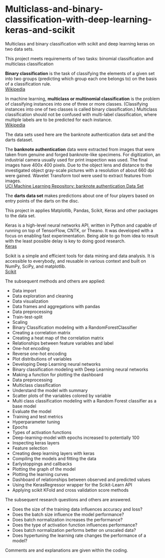 # Multiclass-and-binary-classification-with-deep-learning-keras-and-scikit
Multiclass and binary classification with scikit and deep learning keras on two data sets.

<p>
This project meets requirements of two tasks: binomial classification and multiclass classification
</p>

<p>
<b>Binary classification</b> is the task of classifying the elements of a given set into two groups (predicting which group each one belongs to) on the basis of a classification rule. <br>
<a href="https://en.wikipedia.org/wiki/Binary_classification">Wikipedia</a>
</p>

<p>
In machine learning, <b>multiclass or multinomial classification</b>  is the problem of classifying instances into one of three or more classes. (Classifying instances into one of two classes is called binary classification.) Multiclass classification should not be confused with multi-label classification, where multiple labels are to be predicted for each instance.
<br>
<a href="https://en.wikipedia.org/wiki/Multiclass_classification">Wikipedia</a>
</p>


<p>
The data sets used here are the banknote authentication data set and the darts dataset.
</p>

<p>
The <b>banknote authentication</b> data were extracted from images that were taken from genuine and forged banknote-like specimens.  For digitization, an industrial camera usually used for print inspection was used. The final images have 400x 400 pixels. Due to the object lens and distance to the investigated object gray-scale pictures with a resolution of about 660 dpi were gained. Wavelet Transform tool were used to extract features from images.<br>
<a href="https://archive.ics.uci.edu/ml/datasets/banknote+authentication">
UCI  Machine Learning Repository: banknote authentication Data Set</a>
</p>


<p>
The <b>darts data set</b> makes predictions about one of four players based on entry points of the darts on the disc.
</p>

<p>
This project in applies Matplotlib, Pandas, Scikit, Keras and other packages to the data set.</p>

<p>
Keras is a high-level neural networks API, written in Python and capable of running on top of TensorFlow, CNTK, or Theano. It was developed with a focus on enabling fast experimentation. Being able to go from idea to result with the least possible delay is key to doing good research.<br>
<a href="https://keras.io/">Keras</a>
</p>

<p>
Scikit is a simple and efficient tools for data mining and data analysis.
It is accessible to everybody, and reusable in various context and built on NumPy, SciPy, and matplotlib.
<br>
<a href="https://scikit-learn.org/stable/index.html">Scikit</a>
</p>

The subsequent methods and others are applied:
</p>

<ul>
<li>Data import</li>
<li>Data exploration and cleaning</li>
<li>Data visualization</li>
<li>Data frames and aggregations with pandas</li>
<li>Data preprocessing</li>
<li>Train-test-split</li>
<li>Scaling</li>
<li>Binary Classification modeling with a RandomForestClassifier</li>
<li>Creating a correlation matrix</li>
<li>Creating a heat map of the correlation matrix</li>
<li>Relationships between feature variables and label </li>
<li>One-hot encoding</li>
<li>Reverse one-hot encoding</li>
<li>Plot distributions of variables</li>
<li>Developing Deep Learning neural networks</li>
<li>Binary classification modeling with Deep Learning neural networks</li>
<li>Making a function for plotting the dashboard</li>
<li>Data preprocessing</li>
<li>Multiclass classification</li>
<li>Understand the model with summary</li>
<li>Scatter plots of the variables colored by variable</li>
<li>Multi class classification modeling with a Random Forest classifier as a base model</li>
<li>Evaluate the model</li>
<li>Training and test metrics</li>
<li>Hyperparameter tuning</li>
<li>Epochs</li>
<li>Types of activation functions</li>
<li>Deep-learning-model with epochs increased to potentially 100</li>
<li>Inspecting keras layers</li>
<li>Feature selection</li>
<li>Creating deep learning layers with keras</li>
<li>Compiling the models and fitting the data</li>
<li>Earlystoppings and callbacks</li>
<li>Plotting the graph of the model</li>
<li>Plotting the learning curves</li>
<li>Dashboard of relationships between observed and predicted values</li>
<li>Using the KerasRegressor wrapper for the Scikit-Learn API</li>
<li>Applying scikit KFold and cross validation score methods</li>
</ul>

<p>
The subsequent research questions and others are answered.
</p>

<ul>
<li>Does the size of the training data influences accuracy and loss?</li>
<li>Does the batch size influence the model performance?</li>
<li>Does batch normalization increases the performance?</li>
<li>Does the type of activation function influences performance?</li>
<li>Does batch normalization performs better on unscaled data?</li>
<li>Does hypertuning the learning rate changes the performance of a model?</li>
</ul>


<p>
Comments are and explanations are given within the coding.
</p>
